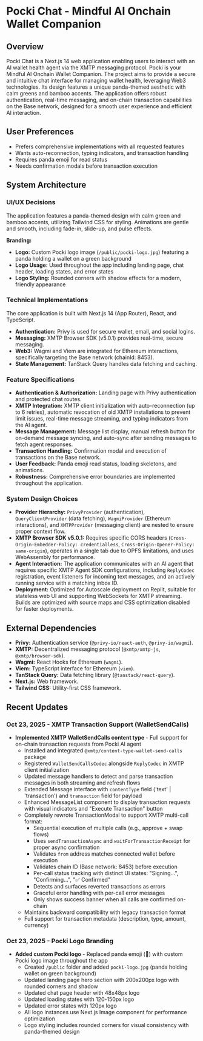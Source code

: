 # Pocki Chat - Mindful AI Onchain Wallet Companion

## Overview
Pocki Chat is a Next.js 14 web application enabling users to interact with an AI wallet health agent via the XMTP messaging protocol. Pocki is your Mindful AI Onchain Wallet Companion. The project aims to provide a secure and intuitive chat interface for managing wallet health, leveraging Web3 technologies. Its design features a unique panda-themed aesthetic with calm greens and bamboo accents. The application offers robust authentication, real-time messaging, and on-chain transaction capabilities on the Base network, designed for a smooth user experience and efficient AI interaction.

## User Preferences
- Prefers comprehensive implementations with all requested features
- Wants auto-reconnection, typing indicators, and transaction handling
- Requires panda emoji for read status
- Needs confirmation modals before transaction execution

## System Architecture

### UI/UX Decisions
The application features a panda-themed design with calm green and bamboo accents, utilizing Tailwind CSS for styling. Animations are gentle and smooth, including fade-in, slide-up, and pulse effects.

**Branding:**
- **Logo:** Custom Pocki logo image (`/public/pocki-logo.jpg`) featuring a panda holding a wallet on a green background
- **Logo Usage:** Used throughout the app including landing page, chat header, loading states, and error states
- **Logo Styling:** Rounded corners with shadow effects for a modern, friendly appearance

### Technical Implementations
The core application is built with Next.js 14 (App Router), React, and TypeScript.
- **Authentication:** Privy is used for secure wallet, email, and social logins.
- **Messaging:** XMTP Browser SDK (v5.0.1) provides real-time, secure messaging.
- **Web3:** Wagmi and Viem are integrated for Ethereum interactions, specifically targeting the Base network (chainId: 8453).
- **State Management:** TanStack Query handles data fetching and caching.

### Feature Specifications
- **Authentication & Authorization:** Landing page with Privy authentication and protected chat routes.
- **XMTP Integration:** XMTP client initialization with auto-reconnection (up to 6 retries), automatic revocation of old XMTP installations to prevent limit issues, real-time message streaming, and typing indicators from the AI agent.
- **Message Management:** Message list display, manual refresh button for on-demand message syncing, and auto-sync after sending messages to fetch agent responses.
- **Transaction Handling:** Confirmation modal and execution of transactions on the Base network.
- **User Feedback:** Panda emoji read status, loading skeletons, and animations.
- **Robustness:** Comprehensive error boundaries are implemented throughout the application.

### System Design Choices
- **Provider Hierarchy:** `PrivyProvider` (authentication), `QueryClientProvider` (data fetching), `WagmiProvider` (Ethereum interactions), and `XMTPProvider` (messaging client) are nested to ensure proper context flow.
- **XMTP Browser SDK v5.0.1:** Requires specific CORS headers (`Cross-Origin-Embedder-Policy: credentialless`, `Cross-Origin-Opener-Policy: same-origin`), operates in a single tab due to OPFS limitations, and uses WebAssembly for performance.
- **Agent Interaction:** The application communicates with an AI agent that requires specific XMTP Agent SDK configurations, including `ReplyCodec` registration, event listeners for incoming text messages, and an actively running service with a matching inbox ID.
- **Deployment:** Optimized for Autoscale deployment on Replit, suitable for stateless web UI and supporting WebSockets for XMTP streaming. Builds are optimized with source maps and CSS optimization disabled for faster deployments.

## External Dependencies
- **Privy:** Authentication service (`@privy-io/react-auth`, `@privy-io/wagmi`).
- **XMTP:** Decentralized messaging protocol (`@xmtp/xmtp-js`, `@xmtp/browser-sdk`).
- **Wagmi:** React Hooks for Ethereum (`wagmi`).
- **Viem:** TypeScript interface for Ethereum (`viem`).
- **TanStack Query:** Data fetching library (`@tanstack/react-query`).
- **Next.js:** Web framework.
- **Tailwind CSS:** Utility-first CSS framework.

## Recent Updates

### Oct 23, 2025 - XMTP Transaction Support (WalletSendCalls)
- **Implemented XMTP WalletSendCalls content type** - Full support for on-chain transaction requests from Pocki AI agent
  - Installed and integrated `@xmtp/content-type-wallet-send-calls` package
  - Registered `WalletSendCallsCodec` alongside `ReplyCodec` in XMTP client initialization
  - Updated message handlers to detect and parse transaction messages in both streaming and refresh flows
  - Extended Message interface with `contentType` field ('text' | 'transaction') and `transaction` field for payload
  - Enhanced MessageList component to display transaction requests with visual indicators and "Execute Transaction" button
  - Completely rewrote TransactionModal to support XMTP multi-call format:
    - Sequential execution of multiple calls (e.g., approve + swap flows)
    - Uses `sendTransactionAsync` and `waitForTransactionReceipt` for proper async confirmation
    - Validates `from` address matches connected wallet before execution
    - Validates chain ID (Base network: 8453) before execution
    - Per-call status tracking with distinct UI states: "Signing...", "Confirming...", "✅ Confirmed"
    - Detects and surfaces reverted transactions as errors
    - Graceful error handling with per-call error messages
    - Only shows success banner when all calls are confirmed on-chain
  - Maintains backward compatibility with legacy transaction format
  - Full support for transaction metadata (description, type, amount, currency)

### Oct 23, 2025 - Pocki Logo Branding
- **Added custom Pocki logo** - Replaced panda emoji (🐼) with custom Pocki logo image throughout the app
  - Created `/public` folder and added `pocki-logo.jpg` (panda holding wallet on green background)
  - Updated landing page hero section with 200x200px logo with rounded corners and shadow
  - Updated chat page header with 48x48px logo
  - Updated loading states with 120-150px logo
  - Updated error states with 120px logo
  - All logo instances use Next.js Image component for performance optimization
  - Logo styling includes rounded corners for visual consistency with panda-themed design